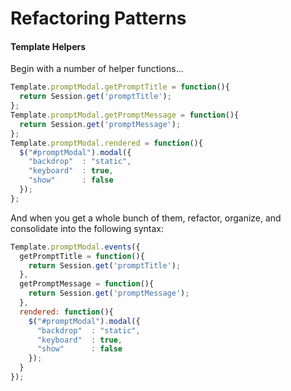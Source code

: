 Refactoring Patterns   
============================


#### Template Helpers

Begin with a number of helper functions...
````js
Template.promptModal.getPromptTitle = function(){
  return Session.get('promptTitle');
};
Template.promptModal.getPromptMessage = function(){
  return Session.get('promptMessage');
};
Template.promptModal.rendered = function(){
  $("#promptModal").modal({                    
    "backdrop"  : "static",
    "keyboard"  : true,
    "show"      : false                     
  });
};

````

And when you get a whole bunch of them, refactor, organize, and consolidate into the following syntax:  
````js
Template.promptModal.events({
  getPromptTitle = function(){
    return Session.get('promptTitle');
  },
  getPromptMessage = function(){
    return Session.get('promptMessage');
  },
  rendered: function(){
    $("#promptModal").modal({                    
      "backdrop"  : "static",
      "keyboard"  : true,
      "show"      : false                     
    });
  }
});
````







